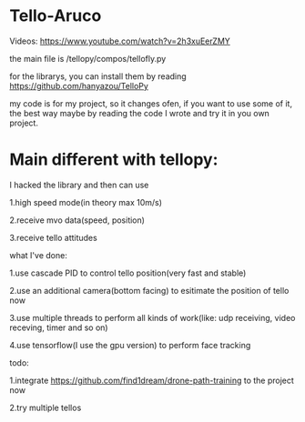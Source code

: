# Tello-Aruco
Videos: https://www.youtube.com/watch?v=2h3xuEerZMY
 
the main file is /tellopy/compos/tellofly.py

for the librarys, you can install them by reading https://github.com/hanyazou/TelloPy

my code is for my project, so it changes ofen, if you want to use some of it, the best way maybe by reading the code I wrote and try it in you own project.

# Main different with tellopy:
I hacked the library and then can use 

  1.high speed mode(in theory max 10m/s)
  
  2.receive mvo data(speed, position)
  
  3.receive tello attitudes
  

what I've done:

  1.use cascade PID to control tello position(very fast and stable)
  
  2.use an additional camera(bottom facing) to esitimate the position of tello now
  
  3.use multiple threads to perform all kinds of work(like: udp receiving, video receving, timer and so on)
  
  4.use tensorflow(I use the gpu version) to perform face tracking

todo:

  1.integrate https://github.com/find1dream/drone-path-training to the project now
  
  2.try multiple tellos
